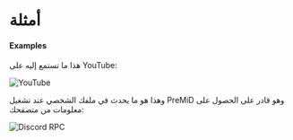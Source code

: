 # أمثلة

#### Examples

هذا ما تستمع إليه على YouTube:

![YouTube](../../.gitbook/assets/yt_example.PNG)

  
وهذا هو ما يحدث في ملفك الشخصي عند تشغيل PreMiD وهو قادر على الحصول على معلومات من متصفحك:

![Discord RPC](../../.gitbook/assets/discord_rpc_example2.PNG)

